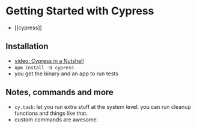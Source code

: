 # Getting Started with Cypress

- [[cypress]]

## Installation

- [video: Cypress in a Nutshell](https://www.youtube.com/watch?v=LcGHiFnBh3Y)
- `npm install -D cypress`
- you get the binary and an app to run tests

## Notes, commands and more

- `cy.task`: let you run extra stuff at the system level. you can run cleanup functions and things like that.
- custom commands are awesome.


